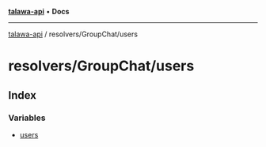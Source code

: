 [**talawa-api**](../../../README.md) • **Docs**

***

[talawa-api](../../../modules.md) / resolvers/GroupChat/users

# resolvers/GroupChat/users

## Index

### Variables

- [users](variables/users.md)
